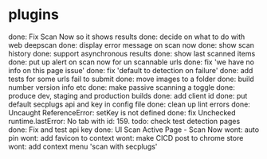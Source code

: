 # plugins


done: Fix Scan Now so it shows results 
done: decide on what to do with web deepscan
done: display error message on scan now
done: show scan history
done: support asynchronous results
done: show last scanned items
done: put up alert on scan now for un scannable urls 
done: fix 'we have no info on this page issue'
done: fix 'default to detection on failure'
done: add tests for some urls fail to submit 
done: move images to a folder
done: build number version info etc
done: make passive scanning a toggle 
done: produce dev, staging and production builds
done: add client id 
done: put default secplugs api and key in config file
done: clean up lint errors
done: Uncaught ReferenceError: setKey is not defined
done: fix Unchecked runtime.lastError: No tab with id: 159.
todo: check test detection pages
done: Fix and test api key
done: UI Scan Active Page - Scan Now
wont: auto pin 
wont: add favicon to context 
wont: make CICD post to chrome store 
wont: add context menu 'scan with secplugs'
